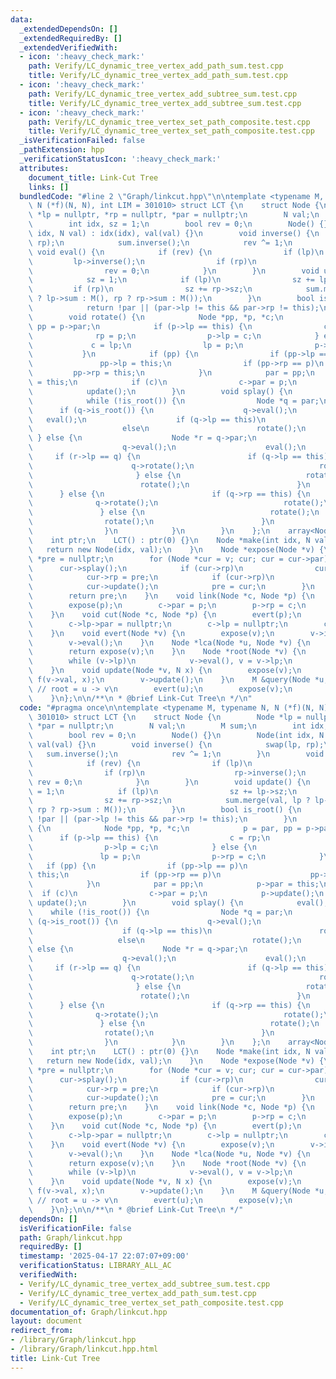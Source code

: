 ```yaml
---
data:
  _extendedDependsOn: []
  _extendedRequiredBy: []
  _extendedVerifiedWith:
  - icon: ':heavy_check_mark:'
    path: Verify/LC_dynamic_tree_vertex_add_path_sum.test.cpp
    title: Verify/LC_dynamic_tree_vertex_add_path_sum.test.cpp
  - icon: ':heavy_check_mark:'
    path: Verify/LC_dynamic_tree_vertex_add_subtree_sum.test.cpp
    title: Verify/LC_dynamic_tree_vertex_add_subtree_sum.test.cpp
  - icon: ':heavy_check_mark:'
    path: Verify/LC_dynamic_tree_vertex_set_path_composite.test.cpp
    title: Verify/LC_dynamic_tree_vertex_set_path_composite.test.cpp
  _isVerificationFailed: false
  _pathExtension: hpp
  _verificationStatusIcon: ':heavy_check_mark:'
  attributes:
    document_title: Link-Cut Tree
    links: []
  bundledCode: "#line 2 \"Graph/linkcut.hpp\"\n\ntemplate <typename M, typename N,\
    \ N (*f)(N, N), int LIM = 301010> struct LCT {\n    struct Node {\n        Node\
    \ *lp = nullptr, *rp = nullptr, *par = nullptr;\n        N val;\n        M sum;\n\
    \        int idx, sz = 1;\n        bool rev = 0;\n        Node() {}\n        Node(int\
    \ idx, N val) : idx(idx), val(val) {}\n        void inverse() {\n            swap(lp,\
    \ rp);\n            sum.inverse();\n            rev ^= 1;\n        }\n       \
    \ void eval() {\n            if (rev) {\n                if (lp)\n           \
    \         lp->inverse();\n                if (rp)\n                    rp->inverse();\n\
    \                rev = 0;\n            }\n        }\n        void update() {\n\
    \            sz = 1;\n            if (lp)\n                sz += lp->sz;\n   \
    \         if (rp)\n                sz += rp->sz;\n            sum.merge(val, lp\
    \ ? lp->sum : M(), rp ? rp->sum : M());\n        }\n        bool is_root() {\n\
    \            return !par || (par->lp != this && par->rp != this);\n        }\n\
    \        void rotate() {\n            Node *pp, *p, *c;\n            p = par,\
    \ pp = p->par;\n            if (p->lp == this) {\n                c = rp;\n  \
    \              rp = p;\n                p->lp = c;\n            } else {\n   \
    \             c = lp;\n                lp = p;\n                p->rp = c;\n \
    \           }\n            if (pp) {\n                if (pp->lp == p)\n     \
    \               pp->lp = this;\n                if (pp->rp == p)\n           \
    \         pp->rp = this;\n            }\n            par = pp;\n            p->par\
    \ = this;\n            if (c)\n                c->par = p;\n            p->update();\n\
    \            update();\n        }\n        void splay() {\n            eval();\n\
    \            while (!is_root()) {\n                Node *q = par;\n          \
    \      if (q->is_root()) {\n                    q->eval();\n                 \
    \   eval();\n                    if (q->lp == this)\n                        rotate();\n\
    \                    else\n                        rotate();\n               \
    \ } else {\n                    Node *r = q->par;\n                    r->eval();\n\
    \                    q->eval();\n                    eval();\n               \
    \     if (r->lp == q) {\n                        if (q->lp == this) {\n      \
    \                      q->rotate();\n                            rotate();\n \
    \                       } else {\n                            rotate();\n    \
    \                        rotate();\n                        }\n              \
    \      } else {\n                        if (q->rp == this) {\n              \
    \              q->rotate();\n                            rotate();\n         \
    \               } else {\n                            rotate();\n            \
    \                rotate();\n                        }\n                    }\n\
    \                }\n            }\n        }\n    };\n    array<Node, LIM> pool;\n\
    \    int ptr;\n    LCT() : ptr(0) {}\n    Node *make(int idx, N val) {\n     \
    \   return new Node(idx, val);\n    }\n    Node *expose(Node *v) {\n        Node\
    \ *pre = nullptr;\n        for (Node *cur = v; cur; cur = cur->par) {\n      \
    \      cur->splay();\n            if (cur->rp)\n                cur->sum.add(cur->rp->sum);\n\
    \            cur->rp = pre;\n            if (cur->rp)\n                cur->sum.sub(cur->rp->sum);\n\
    \            cur->update();\n            pre = cur;\n        }\n        v->splay();\n\
    \        return pre;\n    }\n    void link(Node *c, Node *p) {\n        evert(c);\n\
    \        expose(p);\n        c->par = p;\n        p->rp = c;\n        p->update();\n\
    \    }\n    void cut(Node *c, Node *p) {\n        evert(p);\n        expose(c);\n\
    \        c->lp->par = nullptr;\n        c->lp = nullptr;\n        c->update();\n\
    \    }\n    void evert(Node *v) {\n        expose(v);\n        v->inverse();\n\
    \        v->eval();\n    }\n    Node *lca(Node *u, Node *v) {\n        expose(u);\n\
    \        return expose(v);\n    }\n    Node *root(Node *v) {\n        expose(v);\n\
    \        while (v->lp)\n            v->eval(), v = v->lp;\n        return v;\n\
    \    }\n    void update(Node *v, N x) {\n        expose(v);\n        v->val =\
    \ f(v->val, x);\n        v->update();\n    }\n    M &query(Node *u, Node *v) {\
    \ // root = u -> v\n        evert(u);\n        expose(v);\n        return v->sum;\n\
    \    }\n};\n\n/**\n * @brief Link-Cut Tree\n */\n"
  code: "#pragma once\n\ntemplate <typename M, typename N, N (*f)(N, N), int LIM =\
    \ 301010> struct LCT {\n    struct Node {\n        Node *lp = nullptr, *rp = nullptr,\
    \ *par = nullptr;\n        N val;\n        M sum;\n        int idx, sz = 1;\n\
    \        bool rev = 0;\n        Node() {}\n        Node(int idx, N val) : idx(idx),\
    \ val(val) {}\n        void inverse() {\n            swap(lp, rp);\n         \
    \   sum.inverse();\n            rev ^= 1;\n        }\n        void eval() {\n\
    \            if (rev) {\n                if (lp)\n                    lp->inverse();\n\
    \                if (rp)\n                    rp->inverse();\n               \
    \ rev = 0;\n            }\n        }\n        void update() {\n            sz\
    \ = 1;\n            if (lp)\n                sz += lp->sz;\n            if (rp)\n\
    \                sz += rp->sz;\n            sum.merge(val, lp ? lp->sum : M(),\
    \ rp ? rp->sum : M());\n        }\n        bool is_root() {\n            return\
    \ !par || (par->lp != this && par->rp != this);\n        }\n        void rotate()\
    \ {\n            Node *pp, *p, *c;\n            p = par, pp = p->par;\n      \
    \      if (p->lp == this) {\n                c = rp;\n                rp = p;\n\
    \                p->lp = c;\n            } else {\n                c = lp;\n \
    \               lp = p;\n                p->rp = c;\n            }\n         \
    \   if (pp) {\n                if (pp->lp == p)\n                    pp->lp =\
    \ this;\n                if (pp->rp == p)\n                    pp->rp = this;\n\
    \            }\n            par = pp;\n            p->par = this;\n          \
    \  if (c)\n                c->par = p;\n            p->update();\n           \
    \ update();\n        }\n        void splay() {\n            eval();\n        \
    \    while (!is_root()) {\n                Node *q = par;\n                if\
    \ (q->is_root()) {\n                    q->eval();\n                    eval();\n\
    \                    if (q->lp == this)\n                        rotate();\n \
    \                   else\n                        rotate();\n                }\
    \ else {\n                    Node *r = q->par;\n                    r->eval();\n\
    \                    q->eval();\n                    eval();\n               \
    \     if (r->lp == q) {\n                        if (q->lp == this) {\n      \
    \                      q->rotate();\n                            rotate();\n \
    \                       } else {\n                            rotate();\n    \
    \                        rotate();\n                        }\n              \
    \      } else {\n                        if (q->rp == this) {\n              \
    \              q->rotate();\n                            rotate();\n         \
    \               } else {\n                            rotate();\n            \
    \                rotate();\n                        }\n                    }\n\
    \                }\n            }\n        }\n    };\n    array<Node, LIM> pool;\n\
    \    int ptr;\n    LCT() : ptr(0) {}\n    Node *make(int idx, N val) {\n     \
    \   return new Node(idx, val);\n    }\n    Node *expose(Node *v) {\n        Node\
    \ *pre = nullptr;\n        for (Node *cur = v; cur; cur = cur->par) {\n      \
    \      cur->splay();\n            if (cur->rp)\n                cur->sum.add(cur->rp->sum);\n\
    \            cur->rp = pre;\n            if (cur->rp)\n                cur->sum.sub(cur->rp->sum);\n\
    \            cur->update();\n            pre = cur;\n        }\n        v->splay();\n\
    \        return pre;\n    }\n    void link(Node *c, Node *p) {\n        evert(c);\n\
    \        expose(p);\n        c->par = p;\n        p->rp = c;\n        p->update();\n\
    \    }\n    void cut(Node *c, Node *p) {\n        evert(p);\n        expose(c);\n\
    \        c->lp->par = nullptr;\n        c->lp = nullptr;\n        c->update();\n\
    \    }\n    void evert(Node *v) {\n        expose(v);\n        v->inverse();\n\
    \        v->eval();\n    }\n    Node *lca(Node *u, Node *v) {\n        expose(u);\n\
    \        return expose(v);\n    }\n    Node *root(Node *v) {\n        expose(v);\n\
    \        while (v->lp)\n            v->eval(), v = v->lp;\n        return v;\n\
    \    }\n    void update(Node *v, N x) {\n        expose(v);\n        v->val =\
    \ f(v->val, x);\n        v->update();\n    }\n    M &query(Node *u, Node *v) {\
    \ // root = u -> v\n        evert(u);\n        expose(v);\n        return v->sum;\n\
    \    }\n};\n\n/**\n * @brief Link-Cut Tree\n */"
  dependsOn: []
  isVerificationFile: false
  path: Graph/linkcut.hpp
  requiredBy: []
  timestamp: '2025-04-17 22:07:07+09:00'
  verificationStatus: LIBRARY_ALL_AC
  verifiedWith:
  - Verify/LC_dynamic_tree_vertex_add_subtree_sum.test.cpp
  - Verify/LC_dynamic_tree_vertex_add_path_sum.test.cpp
  - Verify/LC_dynamic_tree_vertex_set_path_composite.test.cpp
documentation_of: Graph/linkcut.hpp
layout: document
redirect_from:
- /library/Graph/linkcut.hpp
- /library/Graph/linkcut.hpp.html
title: Link-Cut Tree
---
```

